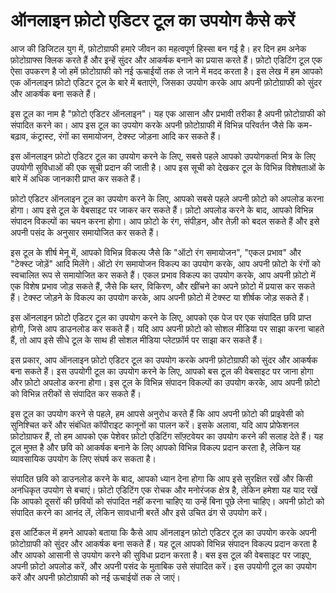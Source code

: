 ऑनलाइन फ़ोटो एडिटर टूल का उपयोग कैसे करें
=========================================

आज की डिजिटल युग में, फ़ोटोग्राफी हमारे जीवन का महत्वपूर्ण हिस्सा बन गई है। हर दिन हम अनेक फ़ोटोग्राफ्स क्लिक करते हैं और इन्हें सुंदर और आकर्षक बनाने का प्रयास करते हैं। फ़ोटो एडिटिंग टूल एक ऐसा उपकरण है जो हमें फ़ोटोग्राफी को नई ऊचाईयों तक ले जाने में मदद करता है। इस लेख में हम आपको एक ऑनलाइन फ़ोटो एडिटर टूल के बारे में बताएंगे, जिसका उपयोग करके आप अपनी फ़ोटोग्राफी को सुंदर और आकर्षक बना सकते हैं।

इस टूल का नाम है "फ़ोटो एडिटर ऑनलाइन"। यह एक आसान और प्रभावी तरीका है अपनी फ़ोटोग्राफी को संपादित करने का। आप इस टूल का उपयोग करके अपनी फ़ोटोग्राफी में विभिन्न परिवर्तन जैसे कि कम-बढ़ाव, कंट्रास्ट, रंगों का समायोजन, टेक्स्ट जोड़ना आदि कर सकते हैं।

इस ऑनलाइन फ़ोटो एडिटर टूल का उपयोग करने के लिए, सबसे पहले आपको उपयोगकर्ता मित्र के लिए उपयोगी सुविधाओं की एक सूची प्रदान की जाती है। आप इस सूची को देखकर टूल के विभिन्न विशेषताओं के बारे में अधिक जानकारी प्राप्त कर सकते हैं।

फ़ोटो एडिटर ऑनलाइन टूल का उपयोग करने के लिए, आपको सबसे पहले अपनी फ़ोटो को अपलोड करना होगा। आप इसे टूल के वेबसाइट पर जाकर कर सकते हैं। फ़ोटो अपलोड करने के बाद, आपको विभिन्न संपादन विकल्पों का चयन करना होगा। आप फ़ोटो के रंग, संपीड़न, और तेज़ी को बदल सकते हैं और इसे अपनी पसंद के अनुसार समायोजित कर सकते हैं।

इस टूल के शीर्ष मेनू में, आपको विभिन्न विकल्प जैसे कि "ऑटो रंग समायोजन", "एकल प्रभाव" और "टेक्स्ट जोड़ें" आदि मिलेंगे। ऑटो रंग समायोजन विकल्प का उपयोग करके, आप अपनी फ़ोटो के रंगों को स्वचालित रूप से समायोजित कर सकते हैं। एकल प्रभाव विकल्प का उपयोग करके, आप अपनी फ़ोटो में एक विशेष प्रभाव जोड़ सकते हैं, जैसे कि ब्लर, विकिरण, और खींचने का अपने फ़ोटो में प्रयास कर सकते हैं। टेक्स्ट जोड़ने के विकल्प का उपयोग करके, आप अपनी फ़ोटो में टेक्स्ट या शीर्षक जोड़ सकते हैं।

इस ऑनलाइन फ़ोटो एडिटर टूल का उपयोग करने के लिए, आपको एक पेज पर एक संपादित छवि प्राप्त होगी, जिसे आप डाउनलोड कर सकते हैं। यदि आप अपनी फ़ोटो को सोशल मीडिया पर साझा करना चाहते हैं, तो आप इसे सीधे टूल के साथ ही सोशल मीडिया प्लेटफ़ॉर्म पर साझा कर सकते हैं।

इस प्रकार, आप ऑनलाइन फ़ोटो एडिटर टूल का उपयोग करके अपनी फ़ोटोग्राफी को सुंदर और आकर्षक बना सकते हैं। इस उपयोगी टूल का उपयोग करने के लिए, आपको बस टूल की वेबसाइट पर जाना होगा और फ़ोटो अपलोड करना होगा। इस टूल के विभिन्न संपादन विकल्पों का उपयोग करके, आप अपनी फ़ोटो को विभिन्न तरीकों से संपादित कर सकते हैं।

इस टूल का उपयोग करने से पहले, हम आपसे अनुरोध करते हैं कि आप अपनी फ़ोटो की प्राइवेसी को सुनिश्चित करें और संबंधित कॉपीराइट कानूनों का पालन करें। इसके अलावा, यदि आप प्रोफेशनल फ़ोटोग्राफर हैं, तो हम आपको एक पेशेवर फ़ोटो एडिटिंग सॉफ़्टवेयर का उपयोग करने की सलाह देते हैं। यह टूल मुफ़्त है और छवि को आकर्षक बनाने के लिए आपको विभिन्न विकल्प प्रदान करता है, लेकिन यह व्यावसायिक उपयोग के लिए संघर्ष कर सकता है।

संपादित छवि को डाउनलोड करने के बाद, आपको ध्यान देना होगा कि आप इसे सुरक्षित रखें और किसी अनधिकृत उपयोग से बचाएं। फ़ोटो एडिटिंग एक रोचक और मनोरंजक क्षेत्र है, लेकिन हमेशा यह याद रखें कि आपको दूसरों की छवियों को संपादित नहीं करना चाहिए या उन्हें बिना पूछे लेना चाहिए। अपनी फ़ोटो को संपादित करने का आनंद लें, लेकिन सावधानी बरतें और इसे उचित ढंग से उपयोग करें।

इस आर्टिकल में हमने आपको बताया कि कैसे आप ऑनलाइन फ़ोटो एडिटर टूल का उपयोग करके अपनी फ़ोटोग्राफी को सुंदर और आकर्षक बना सकते हैं। यह टूल आपको विभिन्न संपादन विकल्प प्रदान करता है और आपको आसानी से उपयोग करने की सुविधा प्रदान करता है। बस इस टूल की वेबसाइट पर जाइए, अपनी फ़ोटो अपलोड करें, और अपनी पसंद के मुताबिक उसे संपादित करें। इस उपयोगी टूल का उपयोग करें और अपनी फ़ोटोग्राफी को नई ऊचाईयों तक ले जाएं।